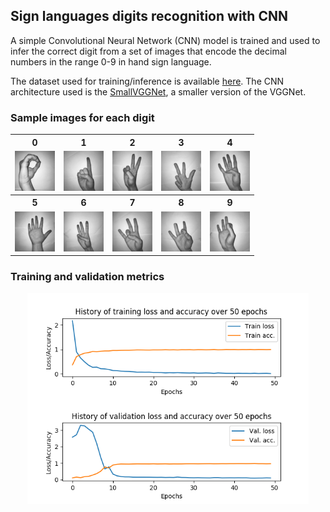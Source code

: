 ## Sign languages digits recognition with CNN

A simple Convolutional Neural Network (CNN) model is trained and used to infer the correct digit from a set of images that encode the decimal numbers in the range 0-9 in hand sign language. 

The dataset used for training/inference is available [here](https://www.kaggle.com/ardamavi/sign-language-digits-dataset). The CNN architecture used is the [SmallVGGNet](https://www.pyimagesearch.com/2018/09/10/keras-tutorial-how-to-get-started-with-keras-deep-learning-and-python/), a smaller version of the VGGNet. 

### Sample images for each digit
<table align="center">
 <tr>
  <th>0</th>
  <th>1</th>
  <th>2</th>
  <th>3</th>
  <th>4</th>
 </tr>
 <tr>
  <td><img src="figures/sample0.png"></td>
  <td><img src="figures/sample1.png"></td>
  <td><img src="figures/sample2.png"></td>
  <td><img src="figures/sample3.png"></td>
  <td><img src="figures/sample4.png"></td>
 </tr>
 <tr>
 <tr>
  <th>5</th>
  <th>6</th>
  <th>7</th>
  <th>8</th>
  <th>9</th>
 </tr>
  <td><img src="figures/sample5.png"></td>
  <td><img src="figures/sample6.png"></td>
  <td><img src="figures/sample7.png"></td>
  <td><img src="figures/sample8.png"></td>
  <td><img src="figures/sample9.png"></td>
 </tr>
</table>


### Training and validation metrics
<p align="center">
  <img src="figures/metrics_model5.png" width="450">
</p>